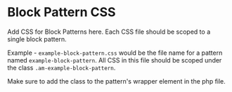# Block Pattern CSS

Add CSS for Block Patterns here. Each CSS file should be scoped to a single
block pattern.

Example - `example-block-pattern.css` would be the file name for a pattern
named `example-block-pattern`. All CSS in this file should be scoped under
the class `.am-example-block-pattern`.

Make sure to add the class to the pattern's wrapper element in the php file.
